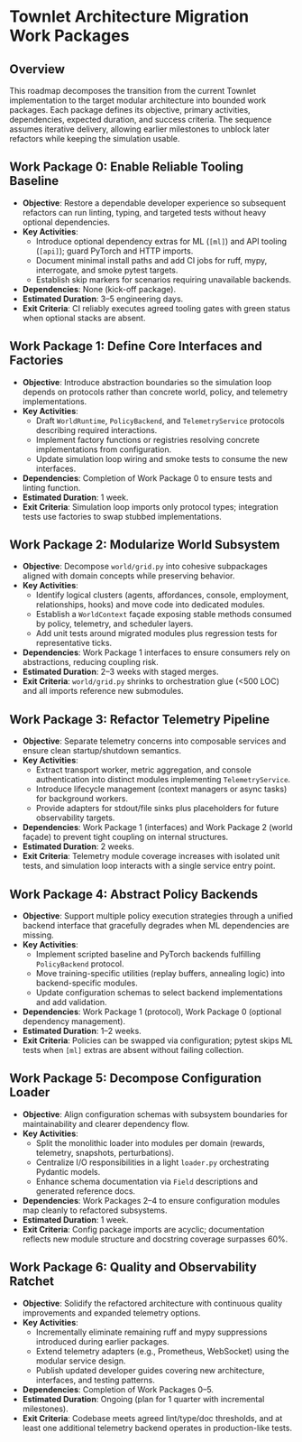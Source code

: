 # Townlet Architecture Migration Work Packages

## Overview
This roadmap decomposes the transition from the current Townlet implementation to the target modular architecture into bounded work packages. Each package defines its objective, primary activities, dependencies, expected duration, and success criteria. The sequence assumes iterative delivery, allowing earlier milestones to unblock later refactors while keeping the simulation usable.

## Work Package 0: Enable Reliable Tooling Baseline
- **Objective**: Restore a dependable developer experience so subsequent refactors can run linting, typing, and targeted tests without heavy optional dependencies.
- **Key Activities**:
  - Introduce optional dependency extras for ML (`[ml]`) and API tooling (`[api]`); guard PyTorch and HTTP imports.
  - Document minimal install paths and add CI jobs for ruff, mypy, interrogate, and smoke pytest targets.
  - Establish skip markers for scenarios requiring unavailable backends.
- **Dependencies**: None (kick-off package).
- **Estimated Duration**: 3–5 engineering days.
- **Exit Criteria**: CI reliably executes agreed tooling gates with green status when optional stacks are absent.

## Work Package 1: Define Core Interfaces and Factories
- **Objective**: Introduce abstraction boundaries so the simulation loop depends on protocols rather than concrete world, policy, and telemetry implementations.
- **Key Activities**:
  - Draft `WorldRuntime`, `PolicyBackend`, and `TelemetryService` protocols describing required interactions.
  - Implement factory functions or registries resolving concrete implementations from configuration.
  - Update simulation loop wiring and smoke tests to consume the new interfaces.
- **Dependencies**: Completion of Work Package 0 to ensure tests and linting function.
- **Estimated Duration**: 1 week.
- **Exit Criteria**: Simulation loop imports only protocol types; integration tests use factories to swap stubbed implementations.

## Work Package 2: Modularize World Subsystem
- **Objective**: Decompose `world/grid.py` into cohesive subpackages aligned with domain concepts while preserving behavior.
- **Key Activities**:
  - Identify logical clusters (agents, affordances, console, employment, relationships, hooks) and move code into dedicated modules.
  - Establish a `WorldContext` façade exposing stable methods consumed by policy, telemetry, and scheduler layers.
  - Add unit tests around migrated modules plus regression tests for representative ticks.
- **Dependencies**: Work Package 1 interfaces to ensure consumers rely on abstractions, reducing coupling risk.
- **Estimated Duration**: 2–3 weeks with staged merges.
- **Exit Criteria**: `world/grid.py` shrinks to orchestration glue (<500 LOC) and all imports reference new submodules.

## Work Package 3: Refactor Telemetry Pipeline
- **Objective**: Separate telemetry concerns into composable services and ensure clean startup/shutdown semantics.
- **Key Activities**:
  - Extract transport worker, metric aggregation, and console authentication into distinct modules implementing `TelemetryService`.
  - Introduce lifecycle management (context managers or async tasks) for background workers.
  - Provide adapters for stdout/file sinks plus placeholders for future observability targets.
- **Dependencies**: Work Package 1 (interfaces) and Work Package 2 (world façade) to prevent tight coupling on internal structures.
- **Estimated Duration**: 2 weeks.
- **Exit Criteria**: Telemetry module coverage increases with isolated unit tests, and simulation loop interacts with a single service entry point.

## Work Package 4: Abstract Policy Backends
- **Objective**: Support multiple policy execution strategies through a unified backend interface that gracefully degrades when ML dependencies are missing.
- **Key Activities**:
  - Implement scripted baseline and PyTorch backends fulfilling `PolicyBackend` protocol.
  - Move training-specific utilities (replay buffers, annealing logic) into backend-specific modules.
  - Update configuration schemas to select backend implementations and add validation.
- **Dependencies**: Work Package 1 (protocol), Work Package 0 (optional dependency management).
- **Estimated Duration**: 1–2 weeks.
- **Exit Criteria**: Policies can be swapped via configuration; pytest skips ML tests when `[ml]` extras are absent without failing collection.

## Work Package 5: Decompose Configuration Loader
- **Objective**: Align configuration schemas with subsystem boundaries for maintainability and clearer dependency flow.
- **Key Activities**:
  - Split the monolithic loader into modules per domain (rewards, telemetry, snapshots, perturbations).
  - Centralize I/O responsibilities in a light `loader.py` orchestrating Pydantic models.
  - Enhance schema documentation via `Field` descriptions and generated reference docs.
- **Dependencies**: Work Packages 2–4 to ensure configuration modules map cleanly to refactored subsystems.
- **Estimated Duration**: 1 week.
- **Exit Criteria**: Config package imports are acyclic; documentation reflects new module structure and docstring coverage surpasses 60%.

## Work Package 6: Quality and Observability Ratchet
- **Objective**: Solidify the refactored architecture with continuous quality improvements and expanded telemetry options.
- **Key Activities**:
  - Incrementally eliminate remaining ruff and mypy suppressions introduced during earlier packages.
  - Extend telemetry adapters (e.g., Prometheus, WebSocket) using the modular service design.
  - Publish updated developer guides covering new architecture, interfaces, and testing patterns.
- **Dependencies**: Completion of Work Packages 0–5.
- **Estimated Duration**: Ongoing (plan for 1 quarter with incremental milestones).
- **Exit Criteria**: Codebase meets agreed lint/type/doc thresholds, and at least one additional telemetry backend operates in production-like tests.
